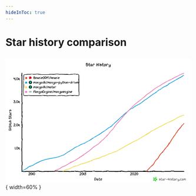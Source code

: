 ```yaml
---
hideInToc: true
---
```

# Star history comparison 

##
  
<v-clicks> 

![star history](./assets/star-history.png){ width=60% }


<FooterLink text="https://star-history.com/blog/how-to-use-github-star-history" link="https://star-history.com/blog/how-to-use-github-star-history" />

</v-clicks>

<!-- 
we can see how stars grow in time
MonogoEngine 
PyMongo 
are in the top

But look close for beanie, it's has promising trend
For me it's looking similar like FastAPI couple years ago
  -->